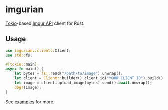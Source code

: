 # imgurian

[Tokio](https://github.com/tokio-rs/tokio)-based [Imgur API](https://apidocs.imgur.com/) client for Rust.

## Usage

```rust
use imgurian::client::Client;
use std::fs;

#[tokio::main]
async fn main() {
    let bytes = fs::read("/path/to/image").unwrap();
    let client = Client::builder().client_id("YOUR_CLIENT_ID").build().unwrap();
    let image = client.upload_image(bytes).send().await.unwrap();
    dbg!(image);
}
```

See [examples](/examples) for more.
